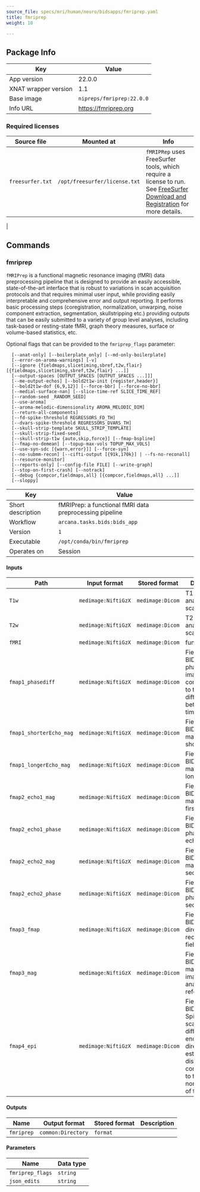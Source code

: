 ```yaml
---
source_file: specs/mri/human/neuro/bidsapps/fmriprep.yaml
title: fmriprep
weight: 10

---
```


## Package Info
|Key|Value|
|---|-----|
|App version|22.0.0|
|XNAT wrapper version|1.1|
|Base image|`nipreps/fmriprep:22.0.0`|
|Info URL|https://fmriprep.org|

### Required licenses
|Source file|Mounted at|Info|
|-----------|----------|----|
|`freesurfer.txt`|`/opt/freesurfer/license.txt`|`fMRIPRep` uses FreeSurfer tools, which require a license to run.<br> See [FreeSurfer Download and Registration](https://surfer.nmr.mgh.harvard.edu/registration.html) for more details.
|

## Commands
### fmriprep
`fMRIPrep` is a functional magnetic resonance imaging (fMRI) data preprocessing
pipeline that is designed to provide an easily accessible, state-of-the-art
interface that is robust to variations in scan acquisition protocols and that
requires minimal user input, while providing easily interpretable and comprehensive
error and output reporting. It performs basic processing steps (coregistration,
normalization, unwarping, noise component extraction, segmentation,
skullstripping etc.) providing outputs that can be easily submitted to a variety
of group level analyses, including task-based or resting-state fMRI, graph
theory measures, surface or volume-based statistics, etc.

Optional flags that can be provided to the `fmriprep_flags` parameter:
```
  [--anat-only] [--boilerplate_only] [--md-only-boilerplate]
  [--error-on-aroma-warnings] [-v]
  [--ignore {fieldmaps,slicetiming,sbref,t2w,flair} [{fieldmaps,slicetiming,sbref,t2w,flair} ...]]
  [--output-spaces [OUTPUT_SPACES [OUTPUT_SPACES ...]]]
  [--me-output-echos] [--bold2t1w-init {register,header}]
  [--bold2t1w-dof {6,9,12}] [--force-bbr] [--force-no-bbr]
  [--medial-surface-nan] [--slice-time-ref SLICE_TIME_REF]
  [--random-seed _RANDOM_SEED]
  [--use-aroma]
  [--aroma-melodic-dimensionality AROMA_MELODIC_DIM]
  [--return-all-components]
  [--fd-spike-threshold REGRESSORS_FD_TH]
  [--dvars-spike-threshold REGRESSORS_DVARS_TH]
  [--skull-strip-template SKULL_STRIP_TEMPLATE]
  [--skull-strip-fixed-seed]
  [--skull-strip-t1w {auto,skip,force}] [--fmap-bspline]
  [--fmap-no-demean] [--topup-max-vols TOPUP_MAX_VOLS]
  [--use-syn-sdc [{warn,error}]] [--force-syn]
  [--no-submm-recon] [--cifti-output [{91k,170k}] | --fs-no-reconall]
  [--resource-monitor]
  [--reports-only] [--config-file FILE] [--write-graph]
  [--stop-on-first-crash] [--notrack]
  [--debug {compcor,fieldmaps,all} [{compcor,fieldmaps,all} ...]]
  [--sloppy]
```


|Key|Value|
|---|-----|
|Short description|fMRIPrep: a functional fMRI data preprocessing pipeline|
|Workflow|`arcana.tasks.bids:bids_app`|
|Version|`1`|
|Executable|`/opt/conda/bin/fmriprep`|
|Operates on|Session|
#### Inputs
|Path|Input format|Stored format|Description|
|----|------------|-------------|-----------|
|`T1w`|`medimage:NiftiGzX`|`medimage:Dicom`|T1-weighted anatomical scan|
|`T2w`|`medimage:NiftiGzX`|`medimage:Dicom`|T2-weighted anatomical scan|
|`fMRI`|`medimage:NiftiGzX`|`medimage:Dicom`|functional MRI|
|`fmap1_phasediff`|`medimage:NiftiGzX`|`medimage:Dicom`|Field map - BIDS Case 1: phasediff image corresponding to the phase-diff map between echo times|
|`fmap1_shorterEcho_mag`|`medimage:NiftiGzX`|`medimage:Dicom`|Field map - BIDS Case 1: magnitude of shorter echo|
|`fmap1_longerEcho_mag`|`medimage:NiftiGzX`|`medimage:Dicom`|Field map - BIDS Case 1: magnitude of longer echo|
|`fmap2_echo1_mag`|`medimage:NiftiGzX`|`medimage:Dicom`|Field map - BIDS Case 2: magnitude of first echo|
|`fmap2_echo1_phase`|`medimage:NiftiGzX`|`medimage:Dicom`|Field map - BIDS Case 2: phase of first echo|
|`fmap2_echo2_mag`|`medimage:NiftiGzX`|`medimage:Dicom`|Field map - BIDS Case 2: magnitude of second echo|
|`fmap2_echo2_phase`|`medimage:NiftiGzX`|`medimage:Dicom`|Field map - BIDS Case 2: phase of second echo|
|`fmap3_fmap`|`medimage:NiftiGzX`|`medimage:Dicom`|Field map - BIDS Case 3: directly reconstructed field map|
|`fmap3_mag`|`medimage:NiftiGzX`|`medimage:Dicom`|Field map - BIDS Case 3: magnitude image used for anatomical reference|
|`fmap4_epi`|`medimage:NiftiGzX`|`medimage:Dicom`|Field map - BIDS Case 4: Spin Echo EPI scans with different phase encoding directions to estimate the distortion map corresponding to the nonuniformities of the B0 field|

#### Outputs
|Name|Output format|Stored format|Description|
|----|-------------|-------------|-----------|
|`fmriprep`|`common:Directory`|`format`||

#### Parameters
|Name|Data type|
|----|---------|
|`fmriprep_flags`|`string`|
|`json_edits`|`string`|

